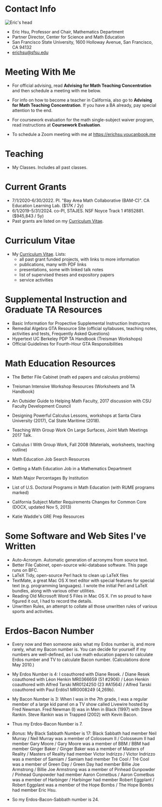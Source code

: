 # Contact Info

![Eric's head](https://math.sfsu.edu/sites/default/files/styles/sf_state_250x250/public/images/hsu_0.jpg?h=ffed8f21&itok=m0gTz5g_ "Eric's head") 

* Eric Hsu, Professor and Chair, Mathematics Department  
* Partner Director, Center for Science and Math Education  
* San Francisco State University, 1600 Holloway Avenue, San Francisco, CA 94132  
* erichsu@sfsu.edu  

# Meeting With Me
* For official advising, read __Advising for Math Teaching Concentration__ and then schedule a meeting with me below.
* For info on how to become a teacher in California, also go to __Advising for Math Teaching Concentration__. If you have a BA already, pay special attention to the end.
* For coursework evaluation for the math single-subject waiver program, read instructions at __Coursework Evaluation__.
 
* To schedule a Zoom meeting with me at https://erichsu.youcanbook.me
​  
# Teaching
* My Classes. Includes all past classes. 

# Current Grants
* 7/1/2020-6/30/2022. PI. "Bay Area Math Collaborative (BAM-C)". CA Education Learning Lab. ($17K / 2y)
* 6/1/2019-5/31/2024. co-PI, STAJES. NSF Noyce Track 1 #1852881. ($945,843 / 5y)
* Past grants are listed on my [Curriculum Vitae](CV.md).

# Curriculum Vitae
* My [Curriculum Vitae](CV.md). Lists:
  * all past grant funded projects, with links to more information
  * publications, many with PDF links
  * presentations, some with linked talk notes
  * list of supervised theses and expository papers 
  * service activities

# Supplemental Instruction and Graduate TA Resources
* Basic Information for Propective Supplemental Instruction Instructors
* Remedial Algebra GTA Resource Site (official syllabuses, teaching notes, activities and tests, Frequently Asked Questions)
* Hypertext UC Berkeley PDP TA Handbook (Treisman Workshops)
* Official Guidelines for Fourth-Hour GTA Responsibilities
# Math Education Resources
* The Better File Cabinet (math ed papers and calculus problems)
* Treisman Intensive Workshop Resources (Worksheets and TA Handbook)
 
* An Outsider Guide to Helping Math Faculty, 2017 discussion with CSU Faculty Development Council 
* Designing Powerful Calculus Lessons, workshops at Santa Clara University (2017), Cal State Maritime (2018).
* Teaching With Group Work On Large Surfaces, Joint Math Meetings 2017 Talk. 
* Calculus I With Group Work, Fall 2008 (Materials, worksheets, teaching outline)
 
* Math Education Job Search Resources
* Getting a Math Education Job in a Mathematics Department
 
* Math Major Percentages By Institution
* List of U.S. Doctoral Programs in Math Education (with RUME programs marked)
 
* California Subject Matter Requirements Changes for Common Core (DOCX, updated Nov 5, 2013)
* Katie Waddle's GRE Prep Resources
# Some Software and Web Sites I've Written
* Auto-Acronym. Automatic generation of acronyms from source text.
* Better File Cabinet, open-source wiki-database software. This page runs on BFC.
* LaTeX Tidy, open-source Perl hack to clean up LaTeX files
* TextMate, a great Mac OS X text editor with special features for special text (e.g. programming languages). I wrote the initial Perl and LaTeX bundles, along with various other utilities.
* Reading Old Microsoft Word 5 Files in Mac OS X. I'm so proud to have figured it out, I had to record the details. 
* Unwritten Rules, an attempt to collate all those unwritten rules of various sports and activities.

# Erdos-Bacon Number
* Every now and then someone asks what my Erdos number is, and more rarely, what my Bacon number is. You can decide for yourself if my numbers are well-defined, as I use math education papers to calculate Erdos number and TV to calculate Bacon number. (Calculations done May 2010.)
 
* My Erdos Number is 4: I coauthored with Diane Resek. / Diane Resek coauthored with Léon Henkin MR0366659 (51 #2906) /  Léon Henkin coauthored with Alfred Tarski MR0124250 (23 #A1564) / Alfred Tarski coauthored with Paul Erdös1 MR0008249 (4,269b). 
 
* My Bacon Number is 3: When I was in the 7th grade, I was a regular member of a large kid panel on a TV show called Livewire hosted by Fred Newman. Fred Newman (I) was in Men in Black (1997) with Steve Rankin. Steve Rankin was in Trapped (2002) with Kevin Bacon.
 
* Thus my Erdos-Bacon Number is 7.
 
* _Bonus_: My Black Sabbath Number is 17: Black Sabbath had member Neil Murray / Neil Murray was a member of Colosseum II / Colosseum II had member Gary Moore / Gary Moore was a member of BBM / BBM had member Ginger Baker / Ginger Baker was a member of Masters of Reality / Masters of Reality had member Victor Indrizzo / Victor Indrizzo was a member of Samiam / Samiam had member Tré Cool / Tré Cool was a member of Green Day / Green Day had member Billie Joe Armstrong / Billie Joe Armstrong was a member of Pinhead Gunpowder / Pinhead Gunpowder had member Aaron Cometbus / Aaron Cometbus was a member of Harbinger / Harbinger had member Robert Eggplant / Robert Eggplant was a member of the Hope Bombs / The Hope Bombs had member Eric Hsu.
 
* So my Erdos-Bacon-Sabbath number is 24. 

